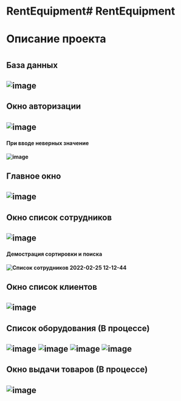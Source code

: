 # RentEquipment# RentEquipment
<h1>Описание проекта<h1>

  
<h2>База данных<h2>

![image](https://user-images.githubusercontent.com/81188162/155682087-658932b8-fd4c-44c2-8d44-9f8270a8df36.png)


<h2>Окно авторизации<h2>
  
![image](https://user-images.githubusercontent.com/81188162/155681075-387f6946-38ef-4b0e-abf2-5c490da6e1fc.png)

<h4>При вводе неверных значение<h4>
  
![image](https://user-images.githubusercontent.com/81188162/155681124-7d21b23a-9d1e-4194-bfe9-afc15badc993.png)

<h2>Главное окно<h2>
  
![image](https://user-images.githubusercontent.com/81188162/155681232-4f70045f-a660-4244-a6de-5d904c7708e5.png)

<h2>Окно список сотрудников <h2>
  
![image](https://user-images.githubusercontent.com/81188162/155681362-514968f4-f282-47ee-8802-0cb7c833138a.png)

<h4>Демострация сортировки и поиска <h4> 
  
![Список сотрудников 2022-02-25 12-12-44](https://user-images.githubusercontent.com/81188162/155688443-a5eb3565-c794-4b77-832a-b1e41a21f405.gif)

  
<h2>Окно список клиентов <h2>

![image](https://user-images.githubusercontent.com/81188162/155681427-25134236-96d4-4550-9b6a-2b8bfc62107c.png)

<h2>Список оборудования (В процессе)<h2>

![image](https://user-images.githubusercontent.com/81188162/156891567-61a50516-c2da-4b52-a0a0-5ae163f8bd3d.png)
  ![image](https://user-images.githubusercontent.com/81188162/156891644-61b74ab3-1d56-4d09-b7fe-db51435707cb.png)
  ![image](https://user-images.githubusercontent.com/81188162/156891669-e7bd3860-e85a-42bc-830c-38d5a0b63947.png)
![image](https://user-images.githubusercontent.com/81188162/156891773-894c71f8-f1f6-42d0-8880-7d178e2a9c4b.png)


  
  

<h2>Окно выдачи товаров (В процессе)<h2>

![image](https://user-images.githubusercontent.com/81188162/155682439-49f6a4e7-fee0-423b-a5fc-90a4cef30aa5.png)


